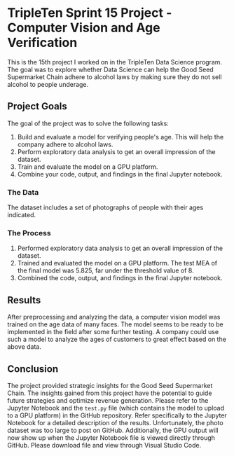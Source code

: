 # TripleTen Sprint 15 Project - Computer Vision and Age Verification

This is the 15th project I worked on in the TripleTen Data Science program. The goal was to explore whether Data Science can help the Good Seed Supermarket Chain adhere to alcohol laws by making sure they do not sell alcohol to people underage.

## Project Goals

The goal of the project was to solve the following tasks:

1. Build and evaluate a model for verifying people's age. This will help the company adhere to alcohol laws.
2. Perform exploratory data analysis to get an overall impression of the dataset.
3. Train and evaluate the model on a GPU platform.
4. Combine your code, output, and findings in the final Jupyter notebook.

### The Data

The dataset includes a set of photographs of people with their ages indicated.

### The Process

1. Performed exploratory data analysis to get an overall impression of the dataset.
2. Trained and evaluated the model on a GPU platform. The test MEA of the final model was 5.825, far under the threshold value of 8.
3. Combined the code, output, and findings in the final Jupyter notebook.

## Results

After preprocessing and analyzing the data, a computer vision model was trained on the age data of many faces. The model seems to be ready to be implemented in the field after some further testing. A company could use such a model to analyze the ages of customers to great effect based on the above data.

## Conclusion

The project provided strategic insights for the Good Seed Supermarket Chain. The insights gained from this project have the potential to guide future strategies and optimize revenue generation. Please refer to the Jupyter Notebook and the `test.py` file (which contains the model to upload to a GPU platform) in the GitHub repository. Refer specifically to the Jupyter Notebook for a detailed description of the results. Unfortunately, the photo dataset was too large to post on GitHub. Additionally, the GPU output will now show up when the Jupyter Notebook file is viewed directly through GitHub. Please download file and view through Visual Studio Code. 

